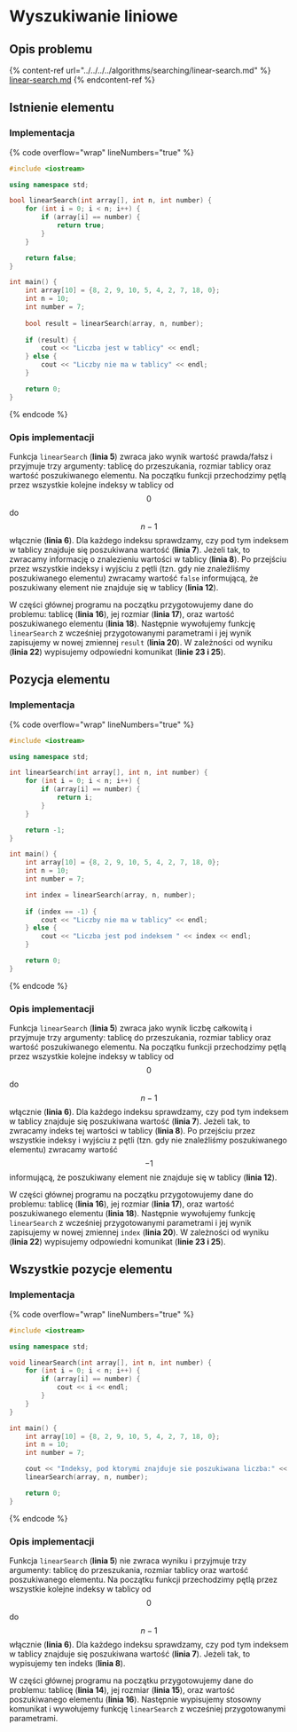 # Wyszukiwanie liniowe

## Opis problemu

{% content-ref url="../../../../algorithms/searching/linear-search.md" %}
[linear-search.md](../../../../algorithms/searching/linear-search.md)
{% endcontent-ref %}

## Istnienie elementu

### Implementacja

{% code overflow="wrap" lineNumbers="true" %}
```cpp
#include <iostream>

using namespace std;

bool linearSearch(int array[], int n, int number) {
    for (int i = 0; i < n; i++) {
        if (array[i] == number) {
            return true;
        }
    }

    return false;
}

int main() {
    int array[10] = {8, 2, 9, 10, 5, 4, 2, 7, 18, 0};
    int n = 10;
    int number = 7;
    
    bool result = linearSearch(array, n, number);
    
    if (result) {
        cout << "Liczba jest w tablicy" << endl;
    } else {
        cout << "Liczby nie ma w tablicy" << endl;
    }

    return 0;
}
```
{% endcode %}

### Opis implementacji

Funkcja `linearSearch` (**linia 5**) zwraca jako wynik wartość prawda/fałsz i przyjmuje trzy argumenty: tablicę do przeszukania, rozmiar tablicy oraz wartość poszukiwanego elementu. Na początku funkcji przechodzimy pętlą przez wszystkie kolejne indeksy w tablicy od $$0$$ do $$n-1$$ włącznie (**linia 6**). Dla każdego indeksu sprawdzamy, czy pod tym indeksem w tablicy znajduje się poszukiwana wartość (**linia 7**). Jeżeli tak, to zwracamy informację o znalezieniu wartości w tablicy (**linia 8**). Po przejściu przez wszystkie indeksy i wyjściu z pętli (tzn. gdy nie znaleźliśmy poszukiwanego elementu) zwracamy wartość `false` informującą, że poszukiwany element nie znajduje się w tablicy (**linia 12**).

W części głównej programu na początku przygotowujemy dane do problemu: tablicę (**linia 16**), jej rozmiar (**linia 17**), oraz wartość poszukiwanego elementu (**linia 18**). Następnie wywołujemy funkcję `linearSearch` z wcześniej przygotowanymi parametrami i jej wynik zapisujemy w nowej zmiennej `result` (**linia 20**). W zależności od wyniku (**linia 22**) wypisujemy odpowiedni komunikat (**linie 23 i 25**).

## Pozycja elementu

### Implementacja

{% code overflow="wrap" lineNumbers="true" %}
```cpp
#include <iostream>

using namespace std;

int linearSearch(int array[], int n, int number) {
    for (int i = 0; i < n; i++) {
        if (array[i] == number) {
            return i;
        }
    }

    return -1;
}

int main() {
    int array[10] = {8, 2, 9, 10, 5, 4, 2, 7, 18, 0};
    int n = 10;
    int number = 7;

    int index = linearSearch(array, n, number);
    
    if (index == -1) {
        cout << "Liczby nie ma w tablicy" << endl;
    } else {
        cout << "Liczba jest pod indeksem " << index << endl;
    }

    return 0;
}
```
{% endcode %}

### Opis implementacji

Funkcja `linearSearch` (**linia 5**) zwraca jako wynik liczbę całkowitą i przyjmuje trzy argumenty: tablicę do przeszukania, rozmiar tablicy oraz wartość poszukiwanego elementu. Na początku funkcji przechodzimy pętlą przez wszystkie kolejne indeksy w tablicy od $$0$$ do $$n-1$$ włącznie (**linia 6**). Dla każdego indeksu sprawdzamy, czy pod tym indeksem w tablicy znajduje się poszukiwana wartość (**linia 7**). Jeżeli tak, to zwracamy indeks tej wartości w tablicy (**linia 8**). Po przejściu przez wszystkie indeksy i wyjściu z pętli (tzn. gdy nie znaleźliśmy poszukiwanego elementu) zwracamy wartość $$-1$$ informującą, że poszukiwany element nie znajduje się w tablicy (**linia 12**).

W części głównej programu na początku przygotowujemy dane do problemu: tablicę (**linia 16**), jej rozmiar (**linia 17**), oraz wartość poszukiwanego elementu (**linia 18**). Następnie wywołujemy funkcję `linearSearch` z wcześniej przygotowanymi parametrami i jej wynik zapisujemy w nowej zmiennej `index` (**linia 20**). W zależności od wyniku (**linia 22**) wypisujemy odpowiedni komunikat (**linie 23 i 25**).

## Wszystkie pozycje elementu

### Implementacja

{% code overflow="wrap" lineNumbers="true" %}
```cpp
#include <iostream>

using namespace std;

void linearSearch(int array[], int n, int number) {
    for (int i = 0; i < n; i++) {
        if (array[i] == number) {
            cout << i << endl;
        }
    }
}

int main() {
    int array[10] = {8, 2, 9, 10, 5, 4, 2, 7, 18, 0};
    int n = 10;
    int number = 7;

    cout << "Indeksy, pod ktorymi znajduje sie poszukiwana liczba:" << endl;
    linearSearch(array, n, number);

    return 0;
}
```
{% endcode %}

### Opis implementacji

Funkcja `linearSearch` (**linia 5**) nie zwraca wyniku i przyjmuje trzy argumenty: tablicę do przeszukania, rozmiar tablicy oraz wartość poszukiwanego elementu. Na początku funkcji przechodzimy pętlą przez wszystkie kolejne indeksy w tablicy od $$0$$ do $$n-1$$ włącznie (**linia 6**). Dla każdego indeksu sprawdzamy, czy pod tym indeksem w tablicy znajduje się poszukiwana wartość (**linia 7**). Jeżeli tak, to wypisujemy ten indeks (**linia 8**). 

W części głównej programu na początku przygotowujemy dane do problemu: tablicę (**linia 14**), jej rozmiar (**linia 15**), oraz wartość poszukiwanego elementu (**linia 16**). Następnie wypisujemy stosowny komunikat i wywołujemy funkcję `linearSearch` z wcześniej przygotowanymi parametrami.
